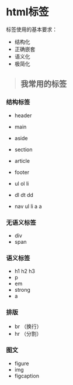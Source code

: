 # html标签

标签使用的基本要求：

- 结构化
- 正确嵌套
- 语义化
- 极简化


> ## 我常用的标签

### 结构标签

- header
- main
- aside
- section
- article
- footer

- ul ol li
- dl dt dd
- nav ul li a a

### 无语义标签
- div
- span


### 语义标签

- h1 h2 h3
- p
- em
- strong
- a

### 排版

- br （换行）
- hr （分割）



### 图文

- figure
- img
- figcaption




